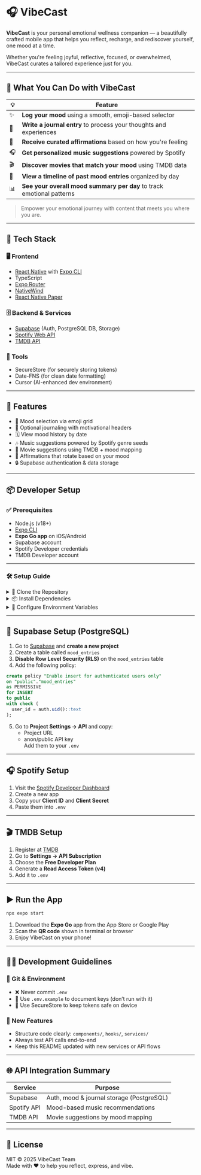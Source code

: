 # 🎧 VibeCast

**VibeCast** is your personal emotional wellness companion — a beautifully crafted mobile app that helps you reflect, recharge, and rediscover yourself, one mood at a time.

Whether you're feeling joyful, reflective, focused, or overwhelmed, VibeCast curates a tailored experience just for you.

---

## 🌟 What You Can Do with VibeCast

| 💡 | Feature |
|----|---------|
| ✨ | **Log your mood** using a smooth, emoji-based selector |
| 📝 | **Write a journal entry** to process your thoughts and experiences |
| 💬 | **Receive curated affirmations** based on how you're feeling |
| 🎧 | **Get personalized music suggestions** powered by Spotify |
| 🎬 | **Discover movies that match your mood** using TMDB data |
| 📅 | **View a timeline of past mood entries** organized by day |
| 📊 | **See your overall mood summary per day** to track emotional patterns |

> Empower your emotional journey with content that meets you where you are.

---

## 🔧 Tech Stack

### 🖥 Frontend
- [React Native](https://reactnative.dev/) with [Expo CLI](https://docs.expo.dev/)
- TypeScript
- [Expo Router](https://expo.github.io/router/docs)
- [NativeWind](https://www.nativewind.dev/)
- [React Native Paper](https://callstack.github.io/react-native-paper/)

### 🗄 Backend & Services
- [Supabase](https://supabase.com/) (Auth, PostgreSQL DB, Storage)
- [Spotify Web API](https://developer.spotify.com/documentation/web-api/)
- [TMDB API](https://developer.themoviedb.org/)

### 🧰 Tools
- SecureStore (for securely storing tokens)
- Date-FNS (for clean date formatting)
- Cursor (AI-enhanced dev environment)

---

## 🚀 Features

- 🌈 Mood selection via emoji grid
- 📓 Optional journaling with motivational headers
- 🗓 View mood history by date
- 🎶 Music suggestions powered by Spotify genre seeds
- 🎥 Movie suggestions using TMDB + mood mapping
- 🌟 Affirmations that rotate based on your mood
- 🔒 Supabase authentication & data storage

---

## 📦 Developer Setup

### ✅ Prerequisites

- Node.js (v18+)
- [Expo CLI](https://docs.expo.dev/get-started/installation/)
- **Expo Go app** on iOS/Android
- Supabase account
- Spotify Developer credentials
- TMDB Developer account

---

### 🛠 Setup Guide

<details>
<summary>🔗 Clone the Repository</summary>

```bash
git clone https://github.com/your-username/VibeCast3
cd VibeCast3
```

</details>

<details>
<summary>📦 Install Dependencies</summary>

```bash
npm install
```

</details>

<details>
<summary>🔑 Configure Environment Variables</summary>

Create a `.env` file at the root and fill in the following values:

```env
# Supabase Configuration
EXPO_PUBLIC_SUPABASE_URL=https://your-project.supabase.co
EXPO_PUBLIC_SUPABASE_ANON_KEY=your-anon-key

# Spotify API Configuration
EXPO_PUBLIC_SPOTIFY_CLIENT_ID=your-client-id
EXPO_PUBLIC_SPOTIFY_CLIENT_SECRET=your-client-secret

# TMDB API Configuration
EXPO_PUBLIC_TMDB_READ_ACCESS_TOKEN=your-tmdb-read-token
```

> ⚠️ **Important:** This app uses `.env`, not `.env.example`.

</details>

---

## 🔐 Supabase Setup (PostgreSQL)

1. Go to [Supabase](https://app.supabase.com) and **create a new project**
2. Create a table called `mood_entries`
3. **Disable Row Level Security (RLS)** on the `mood_entries` table
4. Add the following policy:

```sql
create policy "Enable insert for authenticated users only"
on "public"."mood_entries"
as PERMISSIVE
for INSERT
to public
with check (
  user_id = auth.uid()::text
);
```

5. Go to **Project Settings → API** and copy:
   - Project URL
   - anon/public API key  
   Add them to your `.env`

---

## 🎧 Spotify Setup

1. Visit the [Spotify Developer Dashboard](https://developer.spotify.com/dashboard)
2. Create a new app
3. Copy your **Client ID** and **Client Secret**
4. Paste them into `.env`

---

## 🎬 TMDB Setup

1. Register at [TMDB](https://www.themoviedb.org)
2. Go to **Settings → API Subscription**
3. Choose the **Free Developer Plan**
4. Generate a **Read Access Token (v4)**
5. Add it to `.env`

---

## ▶️ Run the App

```bash
npx expo start
```

1. Download the **Expo Go** app from the App Store or Google Play  
2. Scan the **QR code** shown in terminal or browser  
3. Enjoy VibeCast on your phone!

---

## 🧑‍💻 Development Guidelines

### 📁 Git & Environment
- ❌ Never commit `.env`
- 📄 Use `.env.example` to document keys (don’t run with it)
- 🔐 Use SecureStore to keep tokens safe on device

### 🧪 New Features
- Structure code clearly: `components/`, `hooks/`, `services/`
- Always test API calls end-to-end
- Keep this README updated with new services or API flows

---

## 🌐 API Integration Summary

| Service      | Purpose                                      |
|--------------|----------------------------------------------|
| Supabase     | Auth, mood & journal storage (PostgreSQL)    |
| Spotify API  | Mood-based music recommendations             |
| TMDB API     | Movie suggestions by mood mapping            |

---

## 📜 License

MIT © 2025 VibeCast Team  
Made with ❤️ to help you reflect, express, and vibe.

